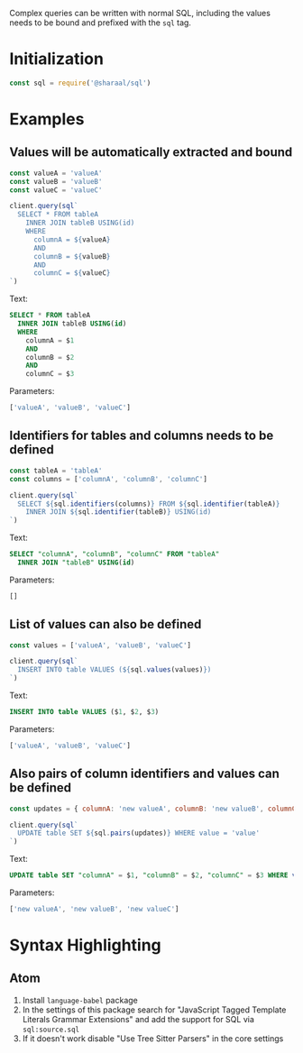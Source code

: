 Complex queries can be written with normal SQL, including the values needs to be bound and prefixed with the `sql` tag.

# Initialization

```javascript
const sql = require('@sharaal/sql')
```

# Examples

## Values will be automatically extracted and bound

```javascript
const valueA = 'valueA'
const valueB = 'valueB'
const valueC = 'valueC'

client.query(sql`
  SELECT * FROM tableA
    INNER JOIN tableB USING(id)
    WHERE
      columnA = ${valueA}
      AND
      columnB = ${valueB}
      AND
      columnC = ${valueC}
`)
```

Text:

```sql
SELECT * FROM tableA
  INNER JOIN tableB USING(id)
  WHERE
    columnA = $1
    AND
    columnB = $2
    AND
    columnC = $3
```

Parameters:

```javascript
['valueA', 'valueB', 'valueC']
```

## Identifiers for tables and columns needs to be defined

```javascript
const tableA = 'tableA'
const columns = ['columnA', 'columnB', 'columnC']

client.query(sql`
  SELECT ${sql.identifiers(columns)} FROM ${sql.identifier(tableA)}
    INNER JOIN ${sql.identifier(tableB)} USING(id)
`)
```

Text:

```sql
SELECT "columnA", "columnB", "columnC" FROM "tableA"
  INNER JOIN "tableB" USING(id)
```

Parameters:

```javascript
[]
```

## List of values can also be defined

```javascript
const values = ['valueA', 'valueB', 'valueC']

client.query(sql`
  INSERT INTO table VALUES (${sql.values(values)})
`)
```

Text:

```sql
INSERT INTO table VALUES ($1, $2, $3)
```

Parameters:

```javascript
['valueA', 'valueB', 'valueC']
```

## Also pairs of column identifiers and values can be defined

```javascript
const updates = { columnA: 'new valueA', columnB: 'new valueB', columnC: 'new valueC' }

client.query(sql`
  UPDATE table SET ${sql.pairs(updates)} WHERE value = 'value'
`)
```

Text:

```sql
UPDATE table SET "columnA" = $1, "columnB" = $2, "columnC" = $3 WHERE value = 'value'
```

Parameters:

```javascript
['new valueA', 'new valueB', 'new valueC']
```

# Syntax Highlighting

## Atom

1. Install `language-babel` package
2. In the settings of this package search for "JavaScript Tagged Template Literals Grammar Extensions" and add the support for SQL via `sql:source.sql`
3. If it doesn't work disable "Use Tree Sitter Parsers" in the core settings

